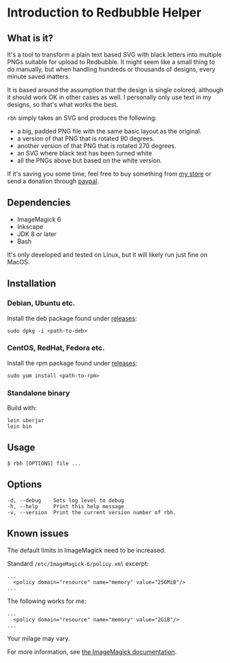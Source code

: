 # Introduction to Redbubble Helper

## What is it?

It's a tool to transform a plain text based SVG with black letters into multiple PNGs suitable for upload to Redbubble. It might seem like a small thing to do manually, but when handling hundreds or thousands of designs, every minute saved matters.

It is based around the assumption that the design is single colored, although it should work OK in other cases as well. I personally only use text in my designs, so that's what works the best.

`rbh` simply takes an SVG and produces the following:
- a big, padded PNG file with the same basic layout as the original.
- a version of that PNG that is rotated 90 degrees.
- another version of that PNG that is rotated 270 degrees.
- an SVG where black text has been turned white
- all the PNGs above but based on the white version.

If it's saving you some time, feel free to buy something from [my store](https://www.redbubble.com/people/kebab-case/shop "Johan Thorén's Redbubble Shop") or send a donation through [paypal](https://paypal.me/johanthoren?locale.x=en_US "Johan Thorén's Paypal").

## Dependencies

- ImageMagick 6
- Inkscape
- JDK 8 or later
- Bash

It's only developed and tested on Linux, but it will likely run just fine on MacOS.

## Installation

### Debian, Ubuntu etc.

Install the deb package found under [releases](/releases "Redbubble Helper Releases"):

```
sudo dpkg -i <path-to-deb>
```

### CentOS, RedHat, Fedora etc.

Install the rpm package found under [releases](/releases "Redbubble Helper Releases"):

```
sudo yum install <path-to-rpm>
```

### Standalone binary

Build with:
```
lein uberjar
lein bin
```

## Usage

```
$ rbh [OPTIONS] file ...
```

## Options

```
-d, --debug    Sets log level to debug
-h, --help     Print this help message
-v, --version  Print the current version number of rbh.
```

## Known issues

The default limits in ImageMagick need to be increased.

Standard `/etc/ImageMagick-6/policy.xml` excerpt:
```
...
  <policy domain="resource" name="memory" value="256MiB"/>
...
```

The following works for me:
```
...
  <policy domain="resource" name="memory" value="2GiB"/>
...
```

Your milage may vary.

For more information, see [the ImageMagick documentation](http://www.imagemagick.org/script/resources.php "ImageMagick resource documentation").
